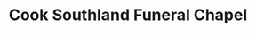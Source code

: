 ---
title: "Cook Southland Funeral Chapel"
url: /medicine-hat/cook-southland-funeral-chapel/
shop: funeral directors
---